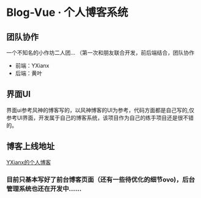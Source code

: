 # Blog-Vue · 个人博客系统

## 团队协作
一个不知名的小作坊二人团... （第一次和朋友联合开发，前后端结合，团队协作
- 前端：YXianx
- 后端：黄叶

## 界面UI
界面ui参考风神的博客写的，以风神博客的UI为参考，代码方面都是自己写的,仅参考UI界面，开发属于自己的博客系统，该项目作为自己的练手项目还是很不错的。

## 博客上线地址
[YXianx的个人博客](xianx.top)

### 目前只基本写好了前台博客页面（还有一些待优化的细节ovo)，后台管理系统也还在开发中......
